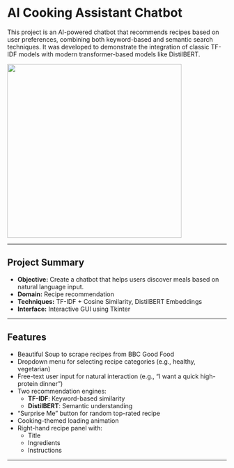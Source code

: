 # AI Cooking Assistant Chatbot

This project is an AI-powered chatbot that recommends recipes based on user preferences, combining both keyword-based and semantic search techniques. It was developed to demonstrate the integration of classic TF-IDF models with modern transformer-based models like DistilBERT.

<img src="docs/assets/AI_CHEF_ROBOT.png" width="400"/>

---

## Project Summary

- **Objective:** Create a chatbot that helps users discover meals based on natural language input.
- **Domain:** Recipe recommendation
- **Techniques:** TF-IDF + Cosine Similarity, DistilBERT Embeddings
- **Interface:** Interactive GUI using Tkinter

---

## Features

- Beautiful Soup to scrape recipes from BBC Good Food
- Dropdown menu for selecting recipe categories (e.g., healthy, vegetarian)
- Free-text user input for natural interaction (e.g., “I want a quick high-protein dinner”)
- Two recommendation engines:
  - **TF-IDF**: Keyword-based similarity
  - **DistilBERT**: Semantic understanding
- “Surprise Me” button for random top-rated recipe
- Cooking-themed loading animation
- Right-hand recipe panel with:
  - Title
  - Ingredients
  - Instructions

---


